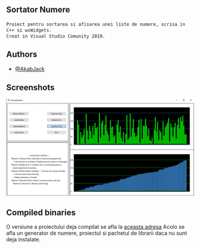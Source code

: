 
## Sortator Numere

    Proiect pentru sortarea si afisarea unei liste de numere, scrisa in C++ si wxWidgets.
    Creat in Visual Studio Comunity 2019.
## Authors

- [@AkabJack](https://github.com/AkabJack)


## Screenshots

![App Screenshot](https://github.com/AkabJack/SortatorNumere/blob/main/screenshot.png)


## Compiled binaries

  O versiune a proiectului deja compilat se afla la [aceasta adresa](https://github.com/AkabJack/SortatorNumere/tree/main/Release)
  Acolo se afla un generator de numere, proiectul si pachetul de librarii daca nu sunt deja instalate.
